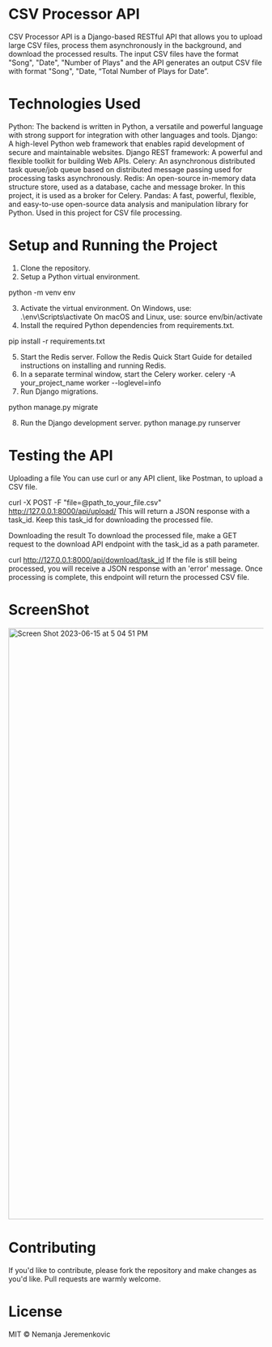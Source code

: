 # CSV Processor API
CSV Processor API is a Django-based RESTful API that allows you to upload large CSV files, process them asynchronously in the background, and download the processed results. The input CSV files have the format "Song", "Date", "Number of Plays" and the API generates an output CSV file with format "Song", "Date, “Total Number of Plays for Date”.

# Technologies Used
Python: The backend is written in Python, a versatile and powerful language with strong support for integration with other languages and tools.
Django: A high-level Python web framework that enables rapid development of secure and maintainable websites.
Django REST framework: A powerful and flexible toolkit for building Web APIs.
Celery: An asynchronous distributed task queue/job queue based on distributed message passing used for processing tasks asynchronously.
Redis: An open-source in-memory data structure store, used as a database, cache and message broker. In this project, it is used as a broker for Celery.
Pandas: A fast, powerful, flexible, and easy-to-use open-source data analysis and manipulation library for Python. Used in this project for CSV file processing.

# Setup and Running the Project
1. Clone the repository.
2. Setup a Python virtual environment.

 python -m venv env

3. Activate the virtual environment.
On Windows, use: .\env\Scripts\activate
On macOS and Linux, use: source env/bin/activate
4. Install the required Python dependencies from requirements.txt.

 pip install -r requirements.txt

5. Start the Redis server. Follow the Redis Quick Start Guide for detailed instructions on installing and running Redis.
6. In a separate terminal window, start the Celery worker.
celery -A your_project_name worker --loglevel=info
7. Run Django migrations.

 python manage.py migrate
 
8. Run the Django development server.
 python manage.py runserver


# Testing the API
 Uploading a file
You can use curl or any API client, like Postman, to upload a CSV file.

curl -X POST -F "file=@path_to_your_file.csv" http://127.0.0.1:8000/api/upload/
This will return a JSON response with a task_id. Keep this task_id for downloading the processed file.

Downloading the result
To download the processed file, make a GET request to the download API endpoint with the task_id as a path parameter.

curl http://127.0.0.1:8000/api/download/task_id
If the file is still being processed, you will receive a JSON response with an 'error' message. Once processing is complete, this endpoint will return the processed CSV file.
# ScreenShot
<img width="1165" alt="Screen Shot 2023-06-15 at 5 04 51 PM" src="https://github.com/Jeremenkovic/Project-/assets/102044657/8926798a-475e-497c-87f7-c03c9af2825f">

# Contributing
If you'd like to contribute, please fork the repository and make changes as you'd like. Pull requests are warmly welcome.

# License
MIT © Nemanja Jeremenkovic
